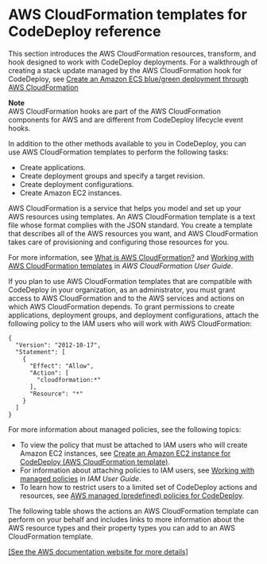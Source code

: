 # AWS CloudFormation templates for CodeDeploy reference<a name="reference-cloudformation-templates"></a>

This section introduces the AWS CloudFormation resources, transform, and hook designed to work with CodeDeploy deployments\. For a walkthrough of creating a stack update managed by the AWS CloudFormation hook for CodeDeploy, see [Create an Amazon ECS blue/green deployment through AWS CloudFormation](deployments-create-ecs-cfn.md)

**Note**  
AWS CloudFormation hooks are part of the AWS CloudFormation components for AWS and are different from CodeDeploy lifecycle event hooks\.

In addition to the other methods available to you in CodeDeploy, you can use AWS CloudFormation templates to perform the following tasks:
+ Create applications\.
+ Create deployment groups and specify a target revision\.
+ Create deployment configurations\.
+ Create Amazon EC2 instances\.

AWS CloudFormation is a service that helps you model and set up your AWS resources using templates\. An AWS CloudFormation template is a text file whose format complies with the JSON standard\. You create a template that describes all of the AWS resources you want, and AWS CloudFormation takes care of provisioning and configuring those resources for you\.

For more information, see [What is AWS CloudFormation?](https://docs.aws.amazon.com/AWSCloudFormation/latest/UserGuide/Welcome.html) and [Working with AWS CloudFormation templates](https://docs.aws.amazon.com/AWSCloudFormation/latest/UserGuide/template-guide.html) in *AWS CloudFormation User Guide*\. 

If you plan to use AWS CloudFormation templates that are compatible with CodeDeploy in your organization, as an administrator, you must grant access to AWS CloudFormation and to the AWS services and actions on which AWS CloudFormation depends\. To grant permissions to create applications, deployment groups, and deployment configurations, attach the following policy to the IAM users who will work with AWS CloudFormation: 

```
{
  "Version": "2012-10-17",
  "Statement": [
    {
      "Effect": "Allow",
      "Action": [                
        "cloudformation:*"        
      ],
      "Resource": "*"
    }
  ]
}
```

For more information about managed policies, see the following topics:
+ To view the policy that must be attached to IAM users who will create Amazon EC2 instances, see [Create an Amazon EC2 instance for CodeDeploy \(AWS CloudFormation template\)](instances-ec2-create-cloudformation-template.md)\.
+ For information about attaching policies to IAM users, see [Working with managed policies](https://docs.aws.amazon.com/IAM/latest/UserGuide/access_policies_managed-using.html) in *IAM User Guide*\. 
+ To learn how to restrict users to a limited set of CodeDeploy actions and resources, see [AWS managed \(predefined\) policies for CodeDeploy](security_iam_id-based-policy-examples.md#managed-policies)\.

The following table shows the actions an AWS CloudFormation template can perform on your behalf and includes links to more information about the AWS resource types and their property types you can add to an AWS CloudFormation template\. 

[\[See the AWS documentation website for more details\]](http://docs.aws.amazon.com/codedeploy/latest/userguide/reference-cloudformation-templates.html)